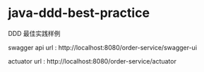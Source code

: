 # java-ddd-best-practice

DDD 最佳实践样例

swagger api url : http://localhost:8080/order-service/swagger-ui

actuator url : http://localhost:8080/order-service/actuator